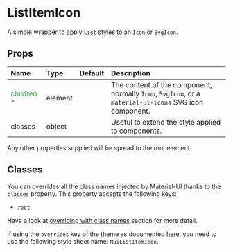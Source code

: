 # ListItemIcon

A simple wrapper to apply `List` styles to an `Icon` or `SvgIcon`.

## Props
| Name | Type | Default | Description |
|:-----|:-----|:--------|:------------|
| <span style="color: #31a148">children *</span> | element |  | The content of the component, normally `Icon`, `SvgIcon`, or a `material-ui-icons` SVG icon component. |
| classes | object |  | Useful to extend the style applied to components. |

Any other properties supplied will be spread to the root element.
## Classes

You can overrides all the class names injected by Material-UI thanks to the `classes` property.
This property accepts the following keys:
- `root`

Have a look at [overriding with class names](/customization/overrides#overriding-with-class-names)
section for more detail.

If using the `overrides` key of the theme as documented
[here](/customization/themes#customizing-all-instances-of-a-component-type),
you need to use the following style sheet name: `MuiListItemIcon`.
